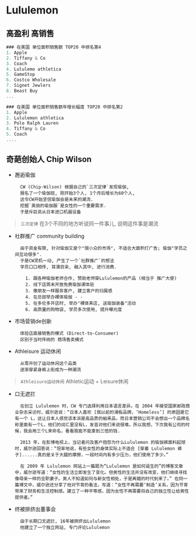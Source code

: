# Lululemon

## 高盈利 高销售

```js
### 在美国 单位面积销售额 TOP20 中排名第4
1. Apple
2. Tiffany & Co
3. Coach
4. Lululemo athletica
5. GameStop
6. Costco Wholesale
7. Signet Jewlers
8. Beast Buy
...

### 在美国 单位面积销售额年增长幅度 TOP20 中排名第2
1. Apple
2. Lululemon athletica
3. Polo Ralph Lauren
4. Tiffany & Co
5. Coach
....
```

## 奇葩创始人 Chip Wilson

- 邂逅瑜伽

        CW (Chip-Wilson) 根据自己的`三次定律`发现瑜伽, 
        报名了一个瑜伽班, 刚开始3个人, 1个月后增长为60个人,
        这令CW开始坚信瑜伽会是未来的潮流.
        挖掘`美丽的瑜伽服`是女性的一个重要需求.
        于是斥巨资从日本进口机器设备

> `三次定律` 在3个不同的地方听说同一件事儿, 说明这件事是潮流

- 社群推广 community building

        由于资金有限, 针对瑜伽又是个"很小众的市场", 不适合大面积打广告; 瑜伽"学员之间互动很多".
        于是CW灵机一动, 产生了一个`社群推广`的想法
        学员口口相传, 耳濡目染, 融入其中, 进行消费.

          1. 跟各种瑜伽老师合作, 赞助老师穿Lululemon的产品 (相当于 推广大使)
          2. 线下店周末开放免费瑜伽课体验
          3. 像朋友一样服务客户, 建立客户的归属感
          4. 在总部举办裸体瑜伽 - -
          5. 在多伦多开店时, 举办"裸体来店, 送瑜伽装备"活动
          6. 高质量的购物袋, 学员多次使用, 提升曝光度

- 市场营销de创新

        体验店直接销售的模式 (Direct-to-Consumer)
        区别于当时传统的 商场售卖模式

- Athleisure 运动休闲

        从零开创了运动休闲这个品类
        逐渐穿紧身裤上街成为一种潮流

> `Athleisure运动休闲` Athletic运动 + Leisure休闲

- 口无遮拦

        在创立 Lululemon 时，CW 专门选择利用日本语言差异。在 2004 年接受国家邮政商业杂志采访时，威尔逊说：“日本人喜欢 [我以前的滑板品牌，‘Homeless’] 的原因是它有一个 L，这让日本人感觉该本派是高品质的舶来品，而日本营销公司不会想出一个品牌名称里面有一个L，他们的词汇里没有L，发音对他们来说很难。所以我想，下次我有公司的时候，我会用三个L来命名，看看我能不能拿到三倍的钱.

        2013 年，在彭博电视上，当记者问及客户抱怨为什么Lululemon 的瑜伽裤面料起球时，威尔逊回答说：“坦率地说，有些女性的身体实际上不适合 [穿着 Lululemon 裤子]......真的是关于大腿的摩擦，一段时间内有多少压力，他们使用了多少。”

        在 2009 年 Lululemon 网站上一篇题为“Lululemon 是如何诞生的”的博客文章中，威尔逊写道：“女性的生活立即发生了变化。但男性的生活并没有改变，他们继续寻找像母亲一样的全职妻子。男人不知道如何与新女性相处，于是离婚的时代到来了。” 在同一篇博文中，威尔逊还分享了他对节育的看法，写道：“女性不再需要‘制造’关系，因为节育带来了财务和生活控制感。建立了一种平等感，因为女性不再需要将自己的独立性让给男性提供者。”

- 终被排挤出董事会

        由于长期口无遮拦, 16年被排挤出Lululemon
        他建立了一个独立网站, 专门评论Lululemon
